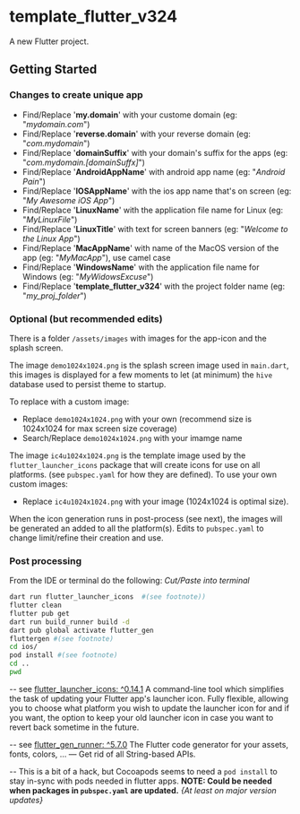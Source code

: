 # template_flutter_v324

A new Flutter project.

## Getting Started

### Changes to create unique app

- Find/Replace '**my.domain**' with your custome domain (eg: "*mydomain.com*")
- Find/Replace '**reverse.domain**' with your reverse domain (eg: "*com.mydomain*")
- Find/Replace '**domainSuffix**' with your domain's suffix for the apps (eg: "*com.mydomain.[domainSuffx]*")
- Find/Replace '**AndroidAppName**' with android app name (eg: "*Android Pain*")
- Find/Replace '**IOSAppName**' with the ios app name that's on screen (eg: "*My Awesome iOS App*")
- Find/Replace '**LinuxName**' with the application file name for Linux (eg: "*MyLinuxFile*")
- Find/Replace '**LinuxTitle**' with text for screen banners (eg: "*Welcome to the Linux App*")
- Find/Replace '**MacAppName**' with name of the MacOS version of the app (eg: "*MyMacApp*"), use camel case
- Find/Replace '**WindowsName**' with the application file name for Windows (eg: "*MyWidowsExcuse*")
- Find/Replace '**template_flutter_v324**' with the project folder name (eg: "*my_proj_folder*")

### Optional (but recommended edits)

There is a folder ```/assets/images``` with images for the app-icon and the splash screen.

The image ```demo1024x1024.png``` is the splash screen image used in ```main.dart```, this images is displayed for a few moments to let (at minimum) the ```hive``` database used to persist theme to startup.

To replace with a custom image:

- Replace ```demo1024x1024.png``` with your own (recommend size is 1024x1024 for max screen size coverage)
- Search/Replace ```demo1024x1024.png``` with your imamge name

The image ```ic4u1024x1024.png``` is the template image used by the ```flutter_launcher_icons``` package that will create icons for use on all platforms. (see ```pubspec.yaml``` for how they are defined). To use your own custom images:

- Replace ```ic4u1024x1024.png``` with your image (1024x1024 is optimal size).

When the icon generation runs in post-process (see next), the images will be generated an added to all the platform(s). Edits to ```pubspec.yaml``` to change limit/refine their creation and use.

### Post processing

From the IDE or terminal do the following: *Cut/Paste into terminal*

```zsh
dart run flutter_launcher_icons  #(see footnote))
flutter clean
flutter pub get
dart run build_runner build -d
dart pub global activate flutter_gen
fluttergen #(see footnote)
cd ios/
pod install #(see footnote)
cd ..
pwd
```

-- see [flutter_launcher_icons: ^0.14.1](https://pub.dev/packages/flutter_launcher_icons) A command-line tool which simplifies the task of updating your Flutter app's launcher icon. Fully flexible, allowing you to choose what platform you wish to update the launcher icon for and if you want, the option to keep your old launcher icon in case you want to revert back sometime in the future.

-- see [flutter_gen_runner: ^5.7.0](https://pub.dev/packages/flutter_gen_runner) The Flutter code generator for your assets, fonts, colors, … — Get rid of all String-based APIs.

-- This is a bit of a hack, but Cocoapods seems to need a ```pod install``` to stay in-sync with pods needed in flutter apps. **NOTE: Could be needed when packages in ```pubspec.yaml``` are updated.** *{At least on major version updates}*
